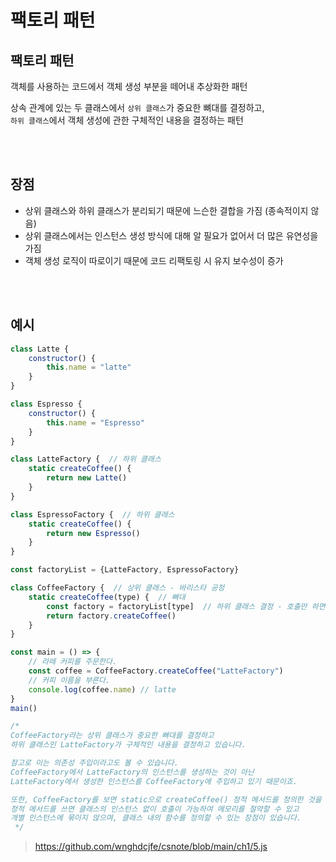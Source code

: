 # 팩토리 패턴

## 팩토리 패턴

객체를 사용하는 코드에서 객체 생성 부분을 떼어내 추상화한 패턴

상속 관계에 있는 두 클래스에서 `상위 클래스`가 중요한 뼈대를 결정하고,   
`하위 클래스`에서 객체 생성에 관한 구체적인 내용을 결정하는 패턴

<br><br>

## 장점

* 상위 클래스와 하위 클래스가 분리되기 때문에 느슨한 결합을 가짐 (종속적이지 않음)
* 상위 클래스에서는 인스턴스 생성 방식에 대해 알 필요가 없어서 더 많은 유연성을 가짐
* 객체 생성 로직이 따로이기 때문에 코드 리팩토링 시 유지 보수성이 증가

<br><br>

## 예시

```js
class Latte {
    constructor() {
        this.name = "latte"
    }
}

class Espresso {
    constructor() {
        this.name = "Espresso"
    }
}

class LatteFactory {  // 하위 클래스 
    static createCoffee() {
        return new Latte()
    }
}

class EspressoFactory {  // 하위 클래스
    static createCoffee() {
        return new Espresso()
    }
}

const factoryList = {LatteFactory, EspressoFactory}

class CoffeeFactory {  // 상위 클래스 - 바리스타 공정
    static createCoffee(type) {  // 뼈대 
        const factory = factoryList[type]  // 하위 클래스 결정 - 호출만 하면 됨
        return factory.createCoffee()
    }
}

const main = () => {
    // 라떼 커피를 주문한다.  
    const coffee = CoffeeFactory.createCoffee("LatteFactory")
    // 커피 이름을 부른다.  
    console.log(coffee.name) // latte
}
main()

/*
CoffeeFactory라는 상위 클래스가 중요한 뼈대를 결정하고 
하위 클래스인 LatteFactory가 구체적인 내용을 결정하고 있습니다. 

참고로 이는 의존성 주입이라고도 볼 수 있습니다. 
CoffeeFactory에서 LatteFactory의 인스턴스를 생성하는 것이 아닌 
LatteFactory에서 생성한 인스턴스를 CoffeeFactory에 주입하고 있기 때문이죠.

또한, CoffeeFactory를 보면 static으로 createCoffee() 정적 메서드를 정의한 것을 알수 있는데, 
정적 메서드를 쓰면 클래스의 인스턴스 없이 호출이 가능하여 메모리를 절약할 수 있고 
개별 인스턴스에 묶이지 않으며, 클래스 내의 함수를 정의할 수 있는 장점이 있습니다. 
 */
```

> https://github.com/wnghdcjfe/csnote/blob/main/ch1/5.js

